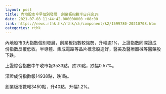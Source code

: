 ```yaml
---
layout: post
title: 內地股市今早個別發展　創業板指數半日升逾1%
date: 2021-07-08 11:44:42.000000000 +08:00
link: https://news.rthk.hk/rthk/ch/component/k2/1599780-20210708.htm
categories: rthk
---
```


內地股市3大指數個別發展，創業板指數較強勢，升幅逾1%，上證指數同深證成份指數反覆低收。半導體、集成電路等晶片概念股造好，醫美及醫療器械等醫藥股下跌。

上證綜合指數中午收市報3533點，跌20點，跌幅0.57%。

深證成份指數報14938點，跌1點。

創業板指數報3450點，升40點，升幅1.2%。
